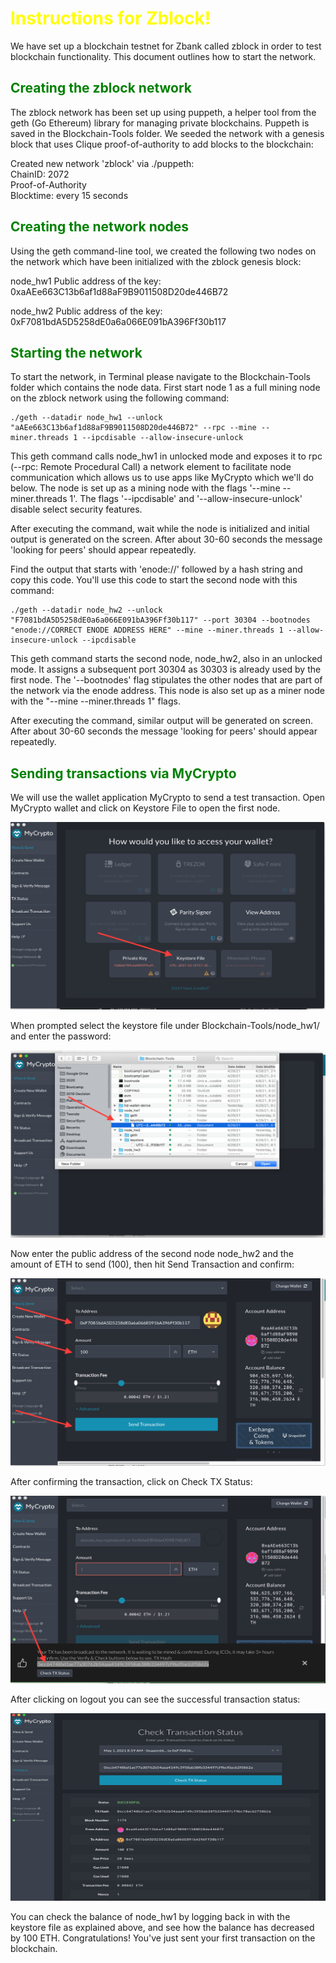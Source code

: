# <span style="color:yellow">Instructions for Zblock!</span> 

We have set up a blockchain testnet for Zbank called zblock in order to test blockchain functionality. This document outlines how to start the network.

## <span style="color:green">Creating the zblock network</span>

The zblock network has been set up using puppeth, a helper tool from the geth (Go Ethereum) library for managing private blockchains. Puppeth is saved in the Blockchain-Tools folder. We seeded the network with a genesis block that uses Clique proof-of-authority to add blocks to the blockchain:

Created new network 'zblock' via ./puppeth:  
ChainID: 2072  
Proof-of-Authority  
Blocktime: every 15 seconds  

## <span style="color:green">Creating the network nodes</span>
Using the geth command-line tool, we created the following two nodes on the network which have been initialized with the zblock genesis block:

node_hw1
Public address of the key:   0xaAEe663C13b6af1d88aF9B9011508D20de446B72

node_hw2
Public address of the key:   0xF7081bdA5D5258dE0a6a066E091bA396Ff30b117

## <span style="color:green">Starting the network</span>
To start the network, in Terminal please navigate to the Blockchain-Tools folder which contains the node data. First start node 1 as a full mining node on the zblock network using the following command: 

    ./geth --datadir node_hw1 --unlock "aAEe663C13b6af1d88aF9B9011508D20de446B72" --rpc --mine --miner.threads 1 --ipcdisable --allow-insecure-unlock

This geth command calls node_hw1 in unlocked mode and exposes it to rpc (--rpc: Remote Procedural Call) a network element to facilitate node communication which allows us to use apps like MyCrypto which we'll do below. The node is set up as a mining node with the flags '--mine --miner.threads 1'. The flags '--ipcdisable' and '--allow-insecure-unlock' disable select security features.

After executing the command, wait while the node is initialized and initial output is generated on the screen. After about 30-60 seconds the message 'looking for peers' should appear repeatedly.

Find the output that starts with 'enode://' followed by a hash string and copy this code. You'll use this code to start the second node with this command:

    ./geth --datadir node_hw2 --unlock "F7081bdA5D5258dE0a6a066E091bA396Ff30b117" --port 30304 --bootnodes "enode://CORRECT ENODE ADDRESS HERE" --mine --miner.threads 1 --allow-insecure-unlock --ipcdisable

This geth command starts the second node, node_hw2, also in an unlocked mode. It assigns a subsequent port 30304 as 30303 is already used by the first node. The '--bootnodes' flag stipulates the other nodes that are part of the network via the enode address. This node is also set up as a miner node with the "--mine --miner.threads 1" flags.

After executing the command, similar output will be generated on screen. After about 30-60 seconds the message 'looking for peers' should appear repeatedly.

## <span style="color:green">Sending transactions via MyCrypto</span>
We will use the wallet application MyCrypto to send a test transaction. Open MyCrypto wallet and click on Keystore File to open the first node. 

<img src="README screenshots/MyCrypto 1.png" width=700 height=300 />

When prompted select the keystore file under Blockchain-Tools/node_hw1/ and enter the password:

<img src="README screenshots/MyCrypto Keystore file.png" width=700 height=300 />

Now enter the public address of the second node node_hw2 and the amount of ETH to send (100), then hit Send Transaction and confirm: 

<img src="README screenshots/MyCrypto Send tx.png" width=700 height=300 />

After confirming the transaction, click on Check TX Status:

<img src="README screenshots/MyCrypto Check tx.png" width=700 height=300 />

After clicking on logout you can see the successful transaction status:

<img src="README screenshots/MyCrypto Tx status.png" width=700 height=300 />

You can check the balance of node_hw1 by logging back in with the keystore file as explained above, and see how the balance has decreased by 100 ETH. Congratulations! You've just sent your first transaction on the blockchain.